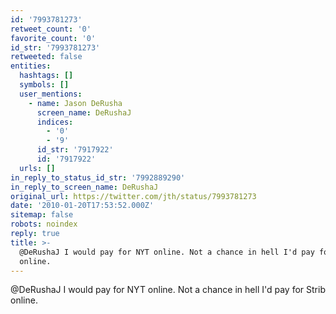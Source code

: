 ```yaml
---
id: '7993781273'
retweet_count: '0'
favorite_count: '0'
id_str: '7993781273'
retweeted: false
entities:
  hashtags: []
  symbols: []
  user_mentions:
    - name: Jason DeRusha
      screen_name: DeRushaJ
      indices:
        - '0'
        - '9'
      id_str: '7917922'
      id: '7917922'
  urls: []
in_reply_to_status_id_str: '7992889290'
in_reply_to_screen_name: DeRushaJ
original_url: https://twitter.com/jth/status/7993781273
date: '2010-01-20T17:53:52.000Z'
sitemap: false
robots: noindex
reply: true
title: >-
  @DeRushaJ I would pay for NYT online. Not a chance in hell I'd pay for Strib
  online.
---
```


@DeRushaJ I would pay for NYT online. Not a chance in hell I'd pay for Strib online.
